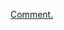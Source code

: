 [Comment.](https://pt.stackoverflow.com/questions/493134/fs-writefile-est%c3%a1-sobrescrevendo-um-arquivo/493186?noredirect=1#comment916460_493186)
